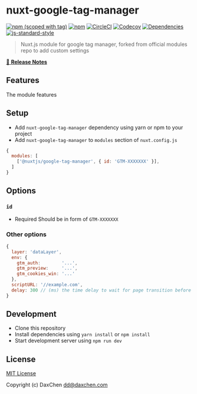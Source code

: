 # nuxt-google-tag-manager
[![npm (scoped with tag)](https://img.shields.io/npm/v/nuxt-google-tag-manager/latest.svg?style=flat-square)](https://npmjs.com/package/nuxt-google-tag-manager)
[![npm](https://img.shields.io/npm/dt/nuxt-google-tag-manager.svg?style=flat-square)](https://npmjs.com/package/nuxt-google-tag-manager)
[![CircleCI](https://img.shields.io/circleci/project/github/DaxChen/nuxt-google-tag-manager.svg?style=flat-square)](https://circleci.com/gh/DaxChen/nuxt-google-tag-manager)
[![Codecov](https://img.shields.io/codecov/c/github/DaxChen/nuxt-google-tag-manager.svg?style=flat-square)](https://codecov.io/gh/DaxChen/nuxt-google-tag-manager)
[![Dependencies](https://david-dm.org/DaxChen/nuxt-google-tag-manager/status.svg?style=flat-square)](https://david-dm.org/DaxChen/nuxt-google-tag-manager)
[![js-standard-style](https://img.shields.io/badge/code_style-standard-brightgreen.svg?style=flat-square)](http://standardjs.com)

> Nuxt.js module for google tag manager, forked from official modules repo to add custom settings

[📖 **Release Notes**](./CHANGELOG.md)

## Features

The module features

## Setup
- Add `nuxt-google-tag-manager` dependency using yarn or npm to your project
- Add `nuxt-google-tag-manager` to `modules` section of `nuxt.config.js`

```js
{
  modules: [
    ['@nuxtjs/google-tag-manager', { id: 'GTM-XXXXXXX' }],
  ]
}
```

## Options

### `id`
- Required
Should be in form of `GTM-XXXXXXX`

### Other options
```js
{
  layer: 'dataLayer',
  env: {
    gtm_auth:        '...',
    gtm_preview:     '...',
    gtm_cookies_win: '...'
  },
  scriptURL: '//example.com',
  delay: 300 // (ms) the time delay to wait for page transition before firing event
}
```

## Development

- Clone this repository
- Install dependencies using `yarn install` or `npm install`
- Start development server using `npm run dev`

## License

[MIT License](./LICENSE)

Copyright (c) DaxChen <dd@daxchen.com>
